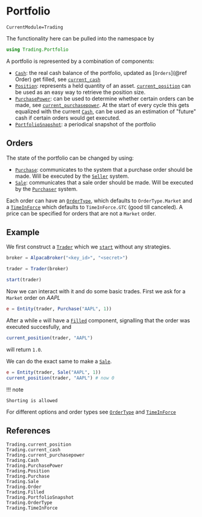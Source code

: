 # Portfolio
```@meta
CurrentModule=Trading
```
The functionality here can be pulled into the namespace by
```julia
using Trading.Portfolio
```

A portfolio is represented by a combination of components:
- [`Cash`](@ref): the real cash balance of the portfolio, updated as [`Orders`](@ref Order) get filled, see [`current_cash`](@ref)
- [`Position`](@ref): represents a held quantity of an asset. [`current_position`](@ref) can be used as an easy way to retrieve the position size.
- [`PurchasePower`](@ref): can be used to determine whether certain orders can be made, see [`current_purchasepower`](@ref).
  At the start of every cycle this gets equalized with the current [`Cash`](@ref), can be used as an estimation of "future" cash if
  certain orders would get executed.
- [`PortfolioSnapshot`](@ref): a periodical snapshot of the portfolio

## Orders
The state of the portfolio can be changed by using:
- [`Purchase`](@ref): communicates to the system that a purchase order should be made. Will be executed by the [`Seller`](@ref) system.
- [`Sale`](@ref): communicates that a sale order should be made. Will be executed by the [`Purchaser`](@ref) system.

Each order can have an [`OrderType`](@ref), which defaults to `OrderType.Market` and a [`TimeInForce`](@ref) which defaults to `TimeInForce.GTC` (good till canceled).
A price can be specified for orders that are not a `Market` order.

## Example

We first construct a [`Trader`](@ref) which we [`start`](@ref) without any strategies.
```julia
broker = AlpacaBroker("<key_id>", "<secret>")

trader = Trader(broker)

start(trader)
```
Now we can interact with it and do some basic trades. First we ask for a `Market` order on *AAPL*
```julia
e = Entity(trader, Purchase("AAPL", 1))
```
After a while `e` will have a [`Filled`](@ref) component, signalling that the order was executed succesfully, and
```julia
current_position(trader, "AAPL")
```
will return `1.0`.

We can do the exact same to make a [`Sale`](@ref).
```julia
e = Entity(trader, Sale("AAPL", 1))
current_position(trader, "AAPL") # now 0
```

!!! note

    Shorting is allowed

For different options and order types see [`OrderType`](@ref) and [`TimeInForce`](@ref)

## References

```@docs
Trading.current_position
Trading.current_cash
Trading.current_purchasepower
Trading.Cash
Trading.PurchasePower
Trading.Position
Trading.Purchase
Trading.Sale
Trading.Order
Trading.Filled
Trading.PortfolioSnapshot
Trading.OrderType
Trading.TimeInForce
```
